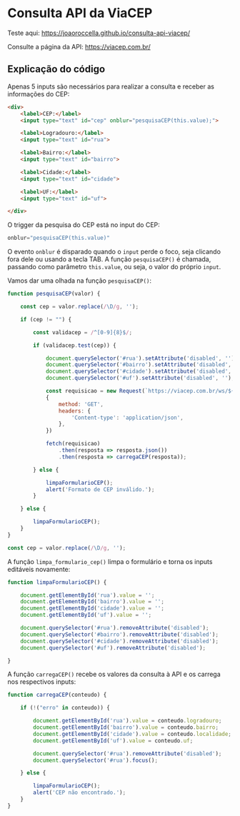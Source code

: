 # Consulta API da ViaCEP

Teste aqui: <https://joaoroccella.github.io/consulta-api-viacep/>

Consulte a página da API: <https://viacep.com.br/>

## Explicação do código

Apenas 5 inputs são necessários para realizar a consulta e receber as informações do CEP:

```html
<div>
    <label>CEP:</label>
    <input type="text" id="cep" onblur="pesquisaCEP(this.value);">

    <label>Logradouro:</label>
    <input type="text" id="rua">

    <label>Bairro:</label>
    <input type="text" id="bairro">

    <label>Cidade:</label>
    <input type="text" id="cidade">

    <label>UF:</label>
    <input type="text" id="uf">

</div>
```

O trigger da pesquisa do CEP está no input do CEP:

```js
onblur="pesquisaCEP(this.value)"
```

O evento `onblur` é disparado quando o `input` perde o foco, seja clicando fora dele ou usando a tecla TAB. A função `pesquisaCEP()` é chamada, passando como parâmetro `this.value`, ou seja, o valor do próprio `input`.

Vamos dar uma olhada na função `pesquisaCEP()`:

```js
function pesquisaCEP(valor) {

    const cep = valor.replace(/\D/g, '');

    if (cep != "") {

        const validacep = /^[0-9]{8}$/;

        if (validacep.test(cep)) {

            document.querySelector('#rua').setAttribute('disabled', '');
            document.querySelector('#bairro').setAttribute('disabled', '');
            document.querySelector('#cidade').setAttribute('disabled', '');
            document.querySelector('#uf').setAttribute('disabled', '');

            const requisicao = new Request(`https://viacep.com.br/ws/${cep}/json/`, 
            {
                method: 'GET',
                headers: {
                    'Content-type': 'application/json',
                },
            })

            fetch(requisicao)
                .then(resposta => resposta.json())
                .then(resposta => carregaCEP(resposta));

        } else {

            limpaFormularioCEP();
            alert('Formato de CEP inválido.');
        }

    } else {

        limpaFormularioCEP();
    }
}
```


```js
const cep = valor.replace(/\D/g, '');
```

A função `limpa_formulario_cep()` limpa o formulário e torna os inputs editáveis novamente:

```js
function limpaFormularioCEP() {

    document.getElementById('rua').value = '';
    document.getElementById('bairro').value = '';
    document.getElementById('cidade').value = '';
    document.getElementById('uf').value = '';

    document.querySelector('#rua').removeAttribute('disabled');
    document.querySelector('#bairro').removeAttribute('disabled');
    document.querySelector('#cidade').removeAttribute('disabled');
    document.querySelector('#uf').removeAttribute('disabled');

}

```

A função `carregaCEP()` recebe os valores da consulta à API e os carrega nos respectivos inputs:

```js
function carregaCEP(conteudo) {

    if (!("erro" in conteudo)) {

        document.getElementById('rua').value = conteudo.logradouro;
        document.getElementById('bairro').value = conteudo.bairro;
        document.getElementById('cidade').value = conteudo.localidade;
        document.getElementById('uf').value = conteudo.uf;

        document.querySelector('#rua').removeAttribute('disabled');
        document.querySelector('#rua').focus();

    } else {

        limpaFormularioCEP();
        alert('CEP não encontrado.');
    }
}
```
